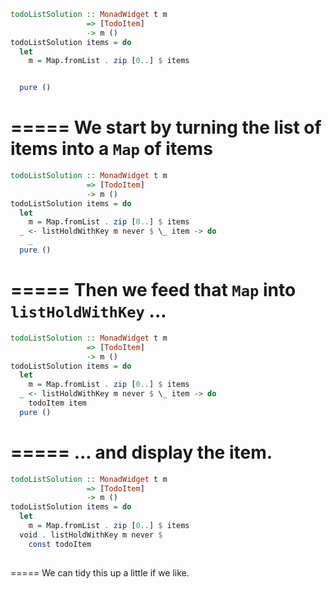 ```haskell
todoListSolution :: MonadWidget t m
                 => [TodoItem]
                 -> m ()
todoListSolution items = do
  let
    m = Map.fromList . zip [0..] $ items


  pure ()
```
=====
We start by turning the list of items into a `Map` of items
=====
```haskell
todoListSolution :: MonadWidget t m
                 => [TodoItem]
                 -> m ()
todoListSolution items = do
  let
    m = Map.fromList . zip [0..] $ items
  _ <- listHoldWithKey m never $ \_ item -> do
    _
  pure ()
```
=====
Then we feed that `Map` into `listHoldWithKey` ...
=====
```haskell
todoListSolution :: MonadWidget t m
                 => [TodoItem]
                 -> m ()
todoListSolution items = do
  let
    m = Map.fromList . zip [0..] $ items
  _ <- listHoldWithKey m never $ \_ item -> do
    todoItem item
  pure ()
```
=====
... and display the item.
=====
```haskell
todoListSolution :: MonadWidget t m
                 => [TodoItem]
                 -> m ()
todoListSolution items = do
  let
    m = Map.fromList . zip [0..] $ items
  void . listHoldWithKey m never $
    const todoItem
  
```
=====
We can tidy this up a little if we like.
  
